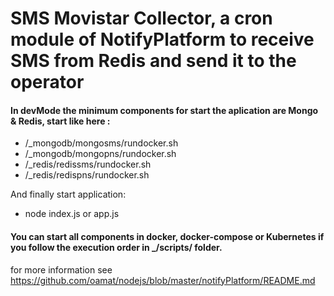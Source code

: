 # SMS Movistar Collector, a cron module of NotifyPlatform to receive SMS from Redis and send it to the operator


#### In devMode the minimum components for start the aplication are Mongo & Redis, start like here :
- /_mongodb/mongosms/rundocker.sh 
- /_mongodb/mongopns/rundocker.sh 
- /_redis/redissms/rundocker.sh
- /_redis/redispns/rundocker.sh

And finally start application: 
- node index.js     or     app.js

#### You can start all components in docker, docker-compose or Kubernetes if you follow the execution order in _/scripts/ folder.

for more information see  https://github.com/oamat/nodejs/blob/master/notifyPlatform/README.md